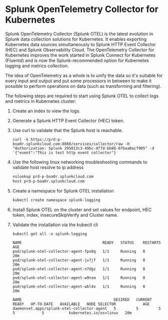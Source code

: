 # Splunk OpenTelemetry Collector for Kubernetes

Splunk OpenTelemetry Collector (Splunk OTEL) is the latest evolution in Splunk data collection solutions for Kubernetes. It enables exporting Kubernetes data sources simultaneously to Splunk HTTP Event Collector (HEC) and Splunk Observability Cloud. The OpenTelemetry Collector for Kubernetes improves the work started in Splunk Connect for Kubernetes (Fluentd) and is now the Splunk-recommended option for Kubernetes logging and metrics collection.

The idea of OpenTelemetry as a whole is to unify the data so it's suitable for every input and output and put some processors in between to make it possible to perform operations on data (such as transforming and filtering).

The following steps are required to start using Splunk OTEL to collect logs and metrics in Kubernetes cluster:

  1.	Create an index to view the logs.
  2.	Generate a Splunk HTTP Event Collector (HEC) token.
  3.	Use curl to validate that the Splunk host is reachable.
       
        ```
        curl -k https://prd-p-boa0r.splunkcloud.com:8088/services/collector/raw -H "Authorization: Splunk 295013c3-49bc-4f7d-bb88-07baa0acf905" -d '{"event":"This is test http event collector"}
        ```
       
     
  4. Use the following linux networking troubleshooting commands to validate host resolve to ip address
     
     ```bash
     nslookup prd-p-boa0r.splunkcloud.com
     host prd-p-boa0r.splunkcloud.com
     ```
     
  5. Create a namespace for Splunk OTEL installation
     
     ```bash
     kubectl create namespace splunk-logging
     ```

  6. Install Splunk OTEL on the cluster and set values for endpoint, HEC token, index, insecureSkipVerify and Cluster name.
     
  7. Validate the installation via the kubectl cli
  
      ```
      kubectl get all -n splunk-logging
  
      NAME                                    READY   STATUS    RESTARTS   AGE
      pod/splunk-otel-collector-agent-fpx8q   1/1     Running   0          20m
      pod/splunk-otel-collector-agent-jv7jf   1/1     Running   0          20m
      pod/splunk-otel-collector-agent-n7dgz   1/1     Running   0          20m
      pod/splunk-otel-collector-agent-w9nsm   1/1     Running   0          20m
      pod/splunk-otel-collector-agent-wbl4x   1/1     Running   0          20m
  
      NAME                                         DESIRED   CURRENT   READY   UP-TO-DATE   AVAILABLE   NODE SELECTOR            AGE
      daemonset.apps/splunk-otel-collector-agent   5         5         5       5            5           kubernetes.io/os=linux   20m
      ```
